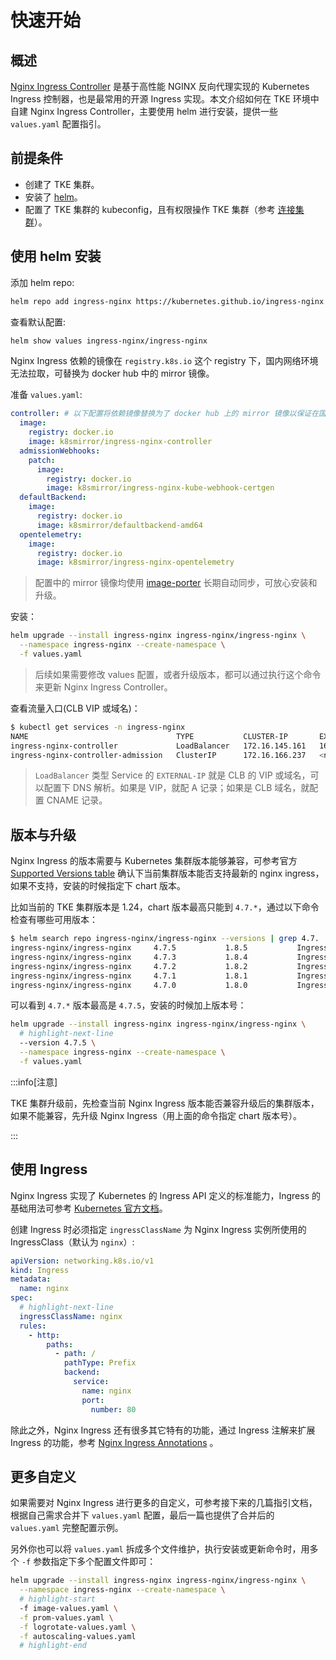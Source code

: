 # 快速开始

## 概述

[Nginx Ingress Controller](https://github.com/kubernetes/ingress-nginx) 是基于高性能 NGINX 反向代理实现的 Kubernetes Ingress 控制器，也是最常用的开源 Ingress 实现。本文介绍如何在 TKE 环境中自建 Nginx Ingress Controller，主要使用 helm 进行安装，提供一些 `values.yaml` 配置指引。

## 前提条件

* 创建了 TKE 集群。
* 安装了 [helm](https://helm.sh/)。
* 配置了 TKE 集群的 kubeconfig，且有权限操作 TKE 集群（参考 [连接集群](https://cloud.tencent.com/document/product/457/32191#a334f679-7491-4e40-9981-00ae111a9094)）。

## 使用 helm 安装

添加 helm repo:

```bash
helm repo add ingress-nginx https://kubernetes.github.io/ingress-nginx
```

查看默认配置:

```bash
helm show values ingress-nginx/ingress-nginx
```

Nginx Ingress 依赖的镜像在 `registry.k8s.io` 这个 registry 下，国内网络环境无法拉取，可替换为 docker hub 中的 mirror 镜像。

准备 `values.yaml`:

```yaml
controller: # 以下配置将依赖镜像替换为了 docker hub 上的 mirror 镜像以保证在国内环境能正常拉取
  image:
    registry: docker.io
    image: k8smirror/ingress-nginx-controller
  admissionWebhooks:
    patch:
      image:
        registry: docker.io
        image: k8smirror/ingress-nginx-kube-webhook-certgen
  defaultBackend:
    image:
      registry: docker.io
      image: k8smirror/defaultbackend-amd64
  opentelemetry:
    image:
      registry: docker.io
      image: k8smirror/ingress-nginx-opentelemetry
```

> 配置中的 mirror 镜像均使用 [image-porter](https://github.com/imroc/image-porter) 长期自动同步，可放心安装和升级。

安装：

```bash
helm upgrade --install ingress-nginx ingress-nginx/ingress-nginx \
  --namespace ingress-nginx --create-namespace \
  -f values.yaml
```

> 后续如果需要修改 values 配置，或者升级版本，都可以通过执行这个命令来更新 Nginx Ingress Controller。

查看流量入口(CLB VIP 或域名)：

```bash
$ kubectl get services -n ingress-nginx
NAME                                 TYPE           CLUSTER-IP       EXTERNAL-IP     PORT(S)                      AGE
ingress-nginx-controller             LoadBalancer   172.16.145.161   162.14.91.101   80:30683/TCP,443:32111/TCP   53s
ingress-nginx-controller-admission   ClusterIP      172.16.166.237   <none>          443/TCP                      53s
```

> `LoadBalancer` 类型 Service 的 `EXTERNAL-IP` 就是 CLB 的 VIP 或域名，可以配置下 DNS 解析。如果是 VIP，就配 A 记录；如果是 CLB 域名，就配置 CNAME 记录。

## 版本与升级

Nginx Ingress 的版本需要与 Kubernetes 集群版本能够兼容，可参考官方 [Supported Versions table](https://github.com/kubernetes/ingress-nginx?tab=readme-ov-file#supported-versions-table) 确认下当前集群版本能否支持最新的 nginx ingress，如果不支持，安装的时候指定下 chart 版本。

比如当前的 TKE 集群版本是 1.24，chart 版本最高只能到 `4.7.*`，通过以下命令检查有哪些可用版本：

```bash
$ helm search repo ingress-nginx/ingress-nginx --versions | grep 4.7.
ingress-nginx/ingress-nginx     4.7.5           1.8.5           Ingress controller for Kubernetes using NGINX a...
ingress-nginx/ingress-nginx     4.7.3           1.8.4           Ingress controller for Kubernetes using NGINX a...
ingress-nginx/ingress-nginx     4.7.2           1.8.2           Ingress controller for Kubernetes using NGINX a...
ingress-nginx/ingress-nginx     4.7.1           1.8.1           Ingress controller for Kubernetes using NGINX a...
ingress-nginx/ingress-nginx     4.7.0           1.8.0           Ingress controller for Kubernetes using NGINX a...
```

可以看到 `4.7.*` 版本最高是 `4.7.5`，安装的时候加上版本号：

```bash
helm upgrade --install ingress-nginx ingress-nginx/ingress-nginx \
  # highlight-next-line
  --version 4.7.5 \
  --namespace ingress-nginx --create-namespace \
  -f values.yaml
```

:::info[注意]

TKE 集群升级前，先检查当前 Nginx Ingress 版本能否兼容升级后的集群版本，如果不能兼容，先升级 Nginx Ingress（用上面的命令指定 chart 版本号）。

:::

## 使用 Ingress

Nginx Ingress 实现了 Kubernetes 的 Ingress API 定义的标准能力，Ingress 的基础用法可参考 [Kubernetes 官方文档](https://kubernetes.io/docs/concepts/services-networking/ingress/)。

创建 Ingress 时必须指定 `ingressClassName` 为 Nginx Ingress 实例所使用的 IngressClass（默认为 `nginx`）:

```yaml showLineNumbers
apiVersion: networking.k8s.io/v1
kind: Ingress
metadata:
  name: nginx
spec:
  # highlight-next-line
  ingressClassName: nginx
  rules:
    - http:
        paths:
          - path: /
            pathType: Prefix
            backend:
              service:
                name: nginx
                port:
                  number: 80
```

除此之外，Nginx Ingress 还有很多其它特有的功能，通过 Ingress 注解来扩展 Ingress 的功能，参考 [Nginx Ingress Annotations](https://kubernetes.github.io/ingress-nginx/user-guide/nginx-configuration/annotations/) 。

## 更多自定义

如果需要对 Nginx Ingress 进行更多的自定义，可参考接下来的几篇指引文档，根据自己需求合并下 `values.yaml` 配置，最后一篇也提供了合并后的 `values.yaml` 完整配置示例。

另外你也可以将 `values.yaml` 拆成多个文件维护，执行安装或更新命令时，用多个 `-f` 参数指定下多个配置文件即可：

```bash showLineNumbers
helm upgrade --install ingress-nginx ingress-nginx/ingress-nginx \
  --namespace ingress-nginx --create-namespace \
  # highlight-start
  -f image-values.yaml \
  -f prom-values.yaml \
  -f logrotate-values.yaml \
  -f autoscaling-values.yaml
  # highlight-end
```
